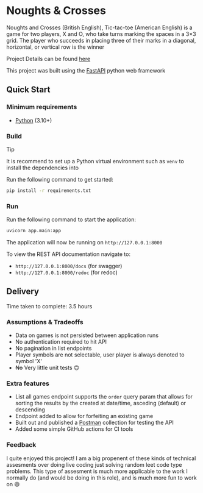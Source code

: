 # Noughts & Crosses

Noughts and Crosses (British English), Tic-tac-toe (American English) is a game for two players, X and O, who take turns marking the spaces in a 3×3 grid. The player who succeeds in placing three of their marks in a diagonal, horizontal, or vertical row is the winner

Project Details can be found [here](https://github.com/ethyca/python-takehome-2)

This project was built using the [FastAPI](https://fastapi.tiangolo.com/) python web framework

## Quick Start

### Minimum requirements

* [Python](https://www.python.org/downloads/) (3.10+)

### Build

> [!TIP]
> It is recommend to set up a Python virtual environment such as `venv` to install the dependencies into

Run the following command to get started:

```sh
pip install -r requirements.txt
```

### Run

Run the following command to start the application:

```sh
uvicorn app.main:app
```

The application will now be running on `http://127.0.0.1:8000`

To view the REST API documentation navigate to: 
 - `http://127.0.0.1:8000/docs` (for swagger)
 - `http://127.0.0.1:8000/redoc` (for redoc)

## Delivery

Time taken to complete: 3.5 hours

### Assumptions & Tradeoffs

 - Data on games is not persisted between application runs
 - No authentication required to hit API
 - No pagination in list endpoints
 - Player symbols are not selectable, user player is always denoted to symbol 'X'
 - ~~No~~ Very little unit tests 🙃

### Extra features

 - List all games endpoint supports the `order` query param that allows for sorting the results by the created at date/time, asceding (default) or descending
 - Endpoint added to allow for forfeiting an existing game
 - Built out and published a [Postman](https://www.postman.com/) collection for testing the API
 - Added some simple GitHub actions for CI tools

### Feedback

I quite enjoyed this project! I am a big propenent of these kinds of technical assesments over doing live coding just solving random leet code type problems. This type of assesment is much more applicable to the work I normally do (and would be doing in this role), and is much more fun to work on 😄
